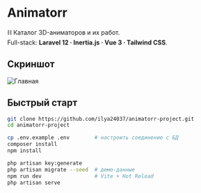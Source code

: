 
# Animatorr

⛓️ Каталог 3D-аниматоров и их работ.  
Full-stack: **Laravel 12 · Inertia.js · Vue 3 · Tailwind CSS**.

## Скриншот
![Главная](docs/screenshot-home.png)

## Быстрый старт

```bash
git clone https://github.com/ilya24037/animatorr-project.git
cd animatorr-project

cp .env.example .env        # настроить соединение с БД
composer install
npm install

php artisan key:generate
php artisan migrate --seed  # демо-данные
npm run dev                 # Vite + Hot Reload
php artisan serve

